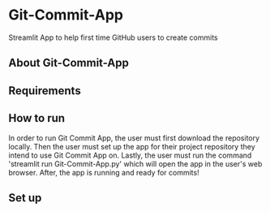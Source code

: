 # Git-Commit-App
Streamlit App to help first time GitHub users to create commits 

## About Git-Commit-App

## Requirements

## How to run
In order to run Git Commit App, the user must first download the repository locally. 
Then the user must set up the app for their project repository they intend to use Git Commit App on. 
Lastly, the user must run the command 'streamlit run Git-Commit-App.py' which will open the app in the user's web browser. 
After, the app is running and ready for commits!

## Set up
